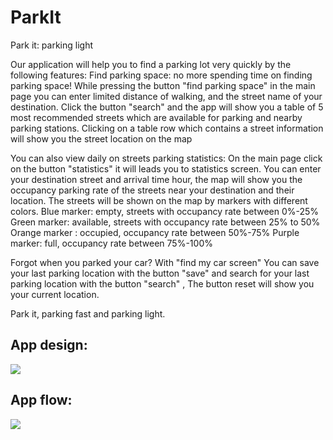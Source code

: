 # ParkIt
Park it: parking light

Our application will help you to find a parking lot very quickly by the following features:
Find parking space: no more spending time on finding parking space!
While pressing the button "find parking space" in the main page you can enter limited distance of walking, and the street name of your destination. Click the button "search" and the app will show you a table of 5 most recommended streets which are available for parking and nearby parking stations. Clicking on a table row which contains a street information will show you the street location on the map

You can also view daily on streets parking statistics:
On the main page click on the button "statistics" it will leads you to statistics screen. You can enter your destination street and arrival time hour, the map will show you the occupancy parking rate of the streets near your destination and their location. The streets will be shown on the map by markers with different colors.
Blue marker: empty, streets with occupancy rate between 0%-25%
Green marker: available, streets with occupancy rate between 25% to 50%
Orange marker : occupied, occupancy rate between 50%-75%
Purple marker: full, occupancy rate between 75%-100%

Forgot when you parked your car?
With "find my car screen"
You can save your last parking location with the button "save" and search for your last parking location with the button "search" ,
The button reset will show you your current location.

Park it, parking fast and parking light.

## App design:

<img src="https://github.com/HadarPur/ParkItAndroid/blob/master/Wireframe.png" />

## App flow:

<img src="https://github.com/HadarPur/ParkItAndroid/blob/master/Diagram.png" />
